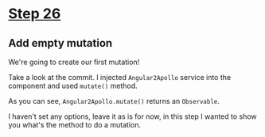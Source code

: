 # [Step 26](https://github.com/kamilkisiela/GitHunt-Lite-Angular/tree/step26)

## Add empty mutation

We're going to create our first mutation!

Take a look at the commit.
I injected `Angular2Apollo` service into the component and used `mutate()` method.

As you can see, `Angular2Apollo.mutate()` returns an `Observable`.

I haven't set any options, leave it as is for now, in this step I wanted to show you what's the method to do a mutation.

